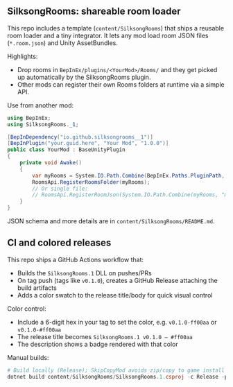 ﻿## SilksongRooms: shareable room loader

This repo includes a template (`content/SilksongRooms`) that ships a reusable room loader and a tiny integrator. It lets any mod load room JSON files (`*.room.json`) and Unity AssetBundles.

Highlights:
- Drop rooms in `BepInEx/plugins/<YourMod>/Rooms/` and they get picked up automatically by the SilksongRooms plugin.
- Other mods can register their own Rooms folders at runtime via a simple API.

Use from another mod:

```csharp
using BepInEx;
using SilksongRooms._1;

[BepInDependency("io.github.silksongrooms__1")]
[BepInPlugin("your.guid.here", "Your Mod", "1.0.0")]
public class YourMod : BaseUnityPlugin
{
	private void Awake()
	{
		var myRooms = System.IO.Path.Combine(BepInEx.Paths.PluginPath, Info.Metadata.Name, "Rooms");
		RoomsApi.RegisterRoomsFolder(myRooms);
		// Or single file:
		// RoomsApi.RegisterRoomJson(System.IO.Path.Combine(myRooms, "my_room.room.json"));
	}
}
```

JSON schema and more details are in `content/SilksongRooms/README.md`.

## CI and colored releases

This repo ships a GitHub Actions workflow that:
- Builds the `SilksongRooms.1` DLL on pushes/PRs
- On tag push (tags like `v0.1.0`), creates a GitHub Release attaching the build artifacts
- Adds a color swatch to the release title/body for quick visual control

Color control:
- Include a 6-digit hex in your tag to set the color, e.g. `v0.1.0-ff00aa` or `v0.1.0-#ff00aa`
- The release title becomes `SilksongRooms.1 v0.1.0 — #ff00aa`
- The description shows a badge rendered with that color

Manual builds:

```powershell
# Build locally (Release); SkipCopyMod avoids zip/copy to game install in CI
dotnet build content/SilksongRooms/SilksongRooms.1.csproj -c Release -p:SkipCopyMod=true -p:game-version=latest
```